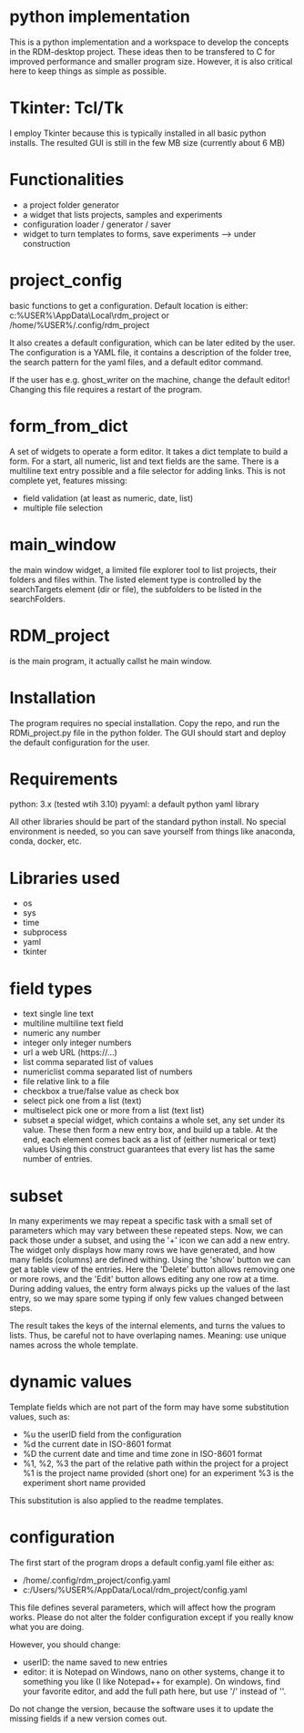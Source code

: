 # python implementation
This is a python implementation and a workspace to develop the concepts in the RDM-desktop project. These ideas then to be transfered to C for improved performance and smaller program size. However, it is also critical here to keep things as simple as possible.

# Tkinter: Tcl/Tk
I employ Tkinter because this is typically installed in all basic python installs.
The resulted GUI is still in the few MB size (currently about 6 MB)

# Functionalities
- a project folder generator
- a widget that lists projects, samples and experiments
- configuration loader / generator / saver
- widget to turn templates to forms, save experiments --> under construction

# project\_config
basic functions to get a configuration. Default location is either:
c:\%USER%\AppData\Local\rdm\_project
or
/home/%USER%/.config/rdm\_project

It also creates a default configuration, which can be later edited by the user.
The configuration is a YAML file, it contains a description of the folder tree,
the search pattern for the yaml files, and a default editor command.

If the user has e.g. ghost\_writer on the machine, change the default editor!
Changing this file requires a restart of the program.

# form\_from\_dict
A set of widgets to operate a form editor. It takes a dict template to build
a form.
For a start, all numeric, list and text fields are the same. There is a multiline
text entry possible and a file selector for adding links.
This is not complete yet, features missing:
 - field validation (at least as numeric, date, list)
 - multiple file selection

# main\_window
the main window widget, a limited file explorer tool to list projects,
their folders and files within. The listed element type is controlled
by the searchTargets element (dir or file), the subfolders to be listed
in the searchFolders.

# RDM\_project
is the main program, it actually callst he main window.


# Installation
The program requires no special installation.
Copy the repo, and run the RDMi\_project.py file in the python folder.
The GUI should start and deploy the default configuration for the user.

# Requirements
python: 3.x (tested wtih 3.10)
pyyaml: a default python yaml library

All other libraries should be part of the standard python install.
No special environment is needed, so you can save yourself from things like
anaconda, conda, docker, etc.

# Libraries used
- os
- sys
- time
- subprocess
- yaml
- tkinter

# field types
- text          single line text
- multiline     multiline text field
- numeric       any number
- integer       only integer numbers
- url           a web URL (https://...)
- list          comma separated list of values
- numericlist   comma separated list of numbers
- file          relative link to a file
- checkbox      a true/false value as check box
- select        pick one from a list (text)
- multiselect   pick one or more from a list (text list)
- subset        a special widget, which contains a whole set, any set
                under its value. These then form a new entry box, and build up
                a table. At the end, each element comes back as a list of
                (either numerical or text) values
                Using this construct guarantees that every list has the same
                number of entries.

# subset
In many experiments we may repeat a specific task with a small set of parameters
which may vary between these repeated steps. Now, we can pack those under a subset,
and using the '+' icon we can add a new entry. The widget only displays how many
rows we have generated, and how many fields (columns) are defined withing.
Using the 'show' button we can get a table view of the entries.
Here the 'Delete' button allows removing one or more rows, and the 'Edit' button
allows editing any one row at a time.
During adding values, the entry form always picks up the values of the last entry,
so we may spare some typing if only few values changed between steps.

The result takes the keys of the internal elements, and turns the values to lists.
Thus, be careful not to have overlaping names. Meaning: use unique names across
the whole template.

# dynamic values
Template fields which are not part of the form may have some
substitution values, such as:
- %u            the userID field from the configuration
- %d            the current date in ISO-8601 format
- %D            the current date and time and time zone in ISO-8601 format
- %1, %2, %3    the part of the relative path within the project
                for a project %1 is the project name provided (short one)
                for an experiment %3 is the experiment short name provided

This substitution is also applied to the readme templates.

# configuration
The first start of the program drops a default config.yaml file
either as:
- /home/.config/rdm\_project/config.yaml
- c:/Users/%USER%/AppData/Local/rdm\_project/config.yaml

This file defines several parameters, which will affect how the
program works. Please do not alter the folder configuration except
if you really know what you are doing.

However, you should change:
- userID: the name saved to new entries
- editor: it is Notepad on Windows, nano on other systems, change it
  to something you like (I like Notepad++ for example).
  On windows, find your favorite editor, and add the full path here, but
  use '/' instead of '\'.

Do not change the version, because the software uses it to update the
missing fields if a new version comes out.
